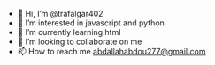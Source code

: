 - 👋 Hi, I’m @trafalgar402
- 👀 I’m interested in javascript and python
- 🌱 I’m currently learning html
- 💞️ I’m looking to collaborate on me
- 📫 How to reach me abdallahabdou277@gmail.com

<!---
trafalgar402/trafalgar402 is a ✨ special ✨ repository because its `README.md` (this file) appears on your GitHub profile.
You can click the Preview link to take a look at your changes.
--->
